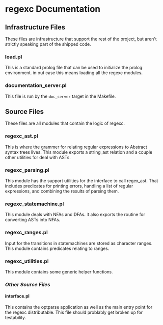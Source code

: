# regexc Documentation

## Infrastructure Files

These files are infrastructure that support the rest of the project, but aren't strictly speaking
part of the shipped code.

### load.pl

  This is a standard prolog file that can be used to initialize the prolog environment.
  in out case this means loading all the regexc modules.

### documentation_server.pl

  This file is run by the `doc_server` target in the Makefile.

## Source Files

  These files are all modules that contain the logic of regexc.

### regexc_ast.pl

  This is where the grammer for relating regular expressions to Abstract syntax trees lives.
  This module exports a string_ast relation and a couple other utilities for deal with ASTs.

### regexc_parsing.pl

  This module has the support utilities for the interface to call regex_ast. That includes
  predicates for printing errors, handling a list of regular expressions, and combining the
  results of parsing them.

### regexc_statemachine.pl

  This module deals with NFAs and DFAs. It also exports the routine for converting ASTs into
  NFAs.

### regexc_ranges.pl

  Input for the transitions in statemachines are stored as character ranges. This module contains predicates
  relating to ranges.

### regexc_utilities.pl

  This module contains some generic helper functions.

### _Other Source Files_

#### interface.pl

  This contains the optparse application as well as the main entry point for the regexc distributable.
  This file should problably get broken up for testability.
